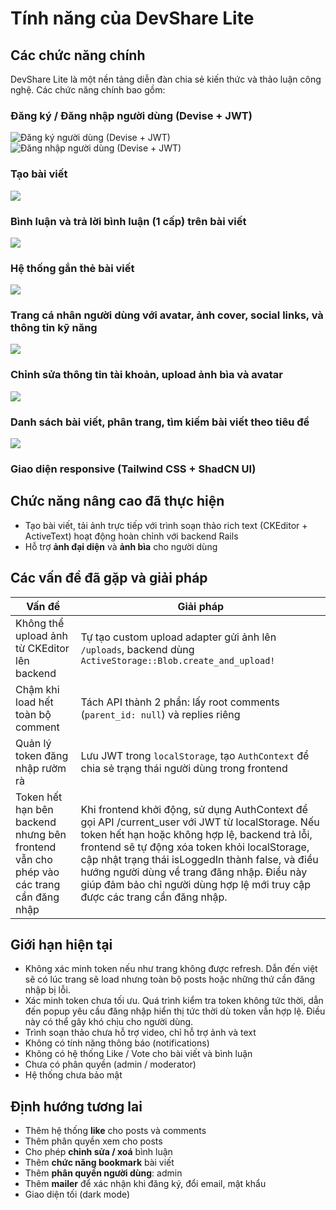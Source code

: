 # Tính năng của DevShare Lite

## Các chức năng chính

DevShare Lite là một nền tảng diễn đàn chia sẻ kiến thức và thảo luận công nghệ. Các chức năng chính bao gồm:

### Đăng ký / Đăng nhập người dùng (Devise + JWT)
![Đăng ký người dùng (Devise + JWT)](./screenshots/login.png)
![Đăng nhập người dùng (Devise + JWT)](./screenshots/sign-up.png)

### Tạo bài viết 
![](./screenshots/create-post.png)

### Bình luận và trả lời bình luận (1 cấp) trên bài viết
![](./screenshots/comment.png)

### Hệ thống gắn thẻ bài viết 
![](./screenshots/tags-selection.png)

### Trang cá nhân người dùng với avatar, ảnh cover, social links, và thông tin kỹ năng
![](./screenshots/profile-page.png)

### Chỉnh sửa thông tin tài khoản, upload ảnh bìa và avatar
![](./screenshots/edit-user-form.png)

### Danh sách bài viết, phân trang, tìm kiếm bài viết theo tiêu đề
![](./screenshots/edit-user-form.png)

### Giao diện responsive (Tailwind CSS + ShadCN UI)

## Chức năng nâng cao đã thực hiện

- Tạo bài viết, tải ảnh trực tiếp với trình soạn thảo rich text (CKEditor + ActiveText) hoạt động hoàn chỉnh với backend Rails
- Hỗ trợ **ảnh đại diện** và **ảnh bìa** cho người dùng

## Các vấn đề đã gặp và giải pháp

| Vấn đề | Giải pháp |
|-------|-----------|
| Không thể upload ảnh từ CKEditor lên backend | Tự tạo custom upload adapter gửi ảnh lên `/uploads`, backend dùng `ActiveStorage::Blob.create_and_upload!` |
| Chậm khi load hết toàn bộ comment | Tách API thành 2 phần: lấy root comments (`parent_id: null`) và replies riêng  |
| Quản lý token đăng nhập rườm rà | Lưu JWT trong `localStorage`, tạo `AuthContext` để chia sẻ trạng thái người dùng trong frontend |
| Token hết hạn bên backend nhưng bên frontend vẫn cho phép vào các trang cần đăng nhập | Khi frontend khởi động, sử dụng AuthContext để gọi API /current_user với JWT từ localStorage. Nếu token hết hạn hoặc không hợp lệ, backend trả lỗi, frontend sẽ tự động xóa token khỏi localStorage, cập nhật trạng thái isLoggedIn thành false, và điều hướng người dùng về trang đăng nhập. Điều này giúp đảm bảo chỉ người dùng hợp lệ mới truy cập được các trang cần đăng nhập.|

## Giới hạn hiện tại

- Không xác minh token nếu như trang không được refresh. Dẫn đến việt sẽ có lúc trang sẽ load nhưng toàn bộ posts hoặc những thứ cần đăng nhập bị lỗi.
- Xác minh token chưa tối ưu. Quá trình kiểm tra token không tức thời, dẫn đến popup yêu cầu đăng nhập hiển thị tức thời dù token vẫn hợp lệ. Điều này có thể gây khó chịu cho người dùng.
- Trình soạn thảo chưa hỗ trợ video, chỉ hỗ trợ ảnh và text
- Không có tính năng thông báo (notifications)
- Không có hệ thống Like / Vote cho bài viết và bình luận
- Chưa có phân quyền (admin / moderator)
- Hệ thống chưa bảo mật

## Định hướng tương lai

- Thêm hệ thống **like** cho posts và comments
- Thêm phân quyền xem cho posts
- Cho phép **chỉnh sửa / xoá** bình luận 
- Thêm **chức năng bookmark** bài viết
- Thêm **phân quyền người dùng**: admin
- Thêm **mailer** để xác nhận khi đăng ký, đổi email, mật khẩu
- Giao diện tối (dark mode)

